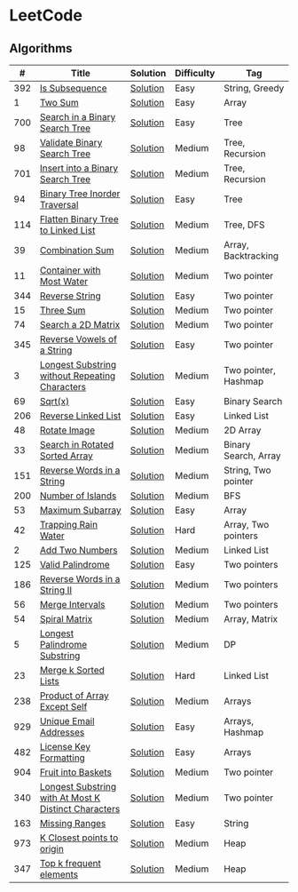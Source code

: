 # LeetCode

## Algorithms

| # | Title | Solution | Difficulty | Tag |
| --- | --- | --- | --- | --- |
| 392 | [Is Subsequence](https://leetcode.com/problems/is-subsequence/) | [Solution](https://github.com/Vigneshsab/LeetCode/blob/main/src/python/_392_.py) | Easy | String, Greedy |
| 1 | [Two Sum](https://leetcode.com/problems/two-sum/)| [Solution](https://github.com/Vigneshsab/LeetCode/blob/main/src/python/_1_.py) | Easy | Array |
| 700 | [Search in a Binary Search Tree](https://leetcode.com/problems/search-in-a-binary-search-tree/) | [Solution](https://github.com/Vigneshsab/LeetCode/blob/main/src/python/_700_.py) | Easy | Tree |
| 98 | [Validate Binary Search Tree](https://leetcode.com/problems/validate-binary-search-tree/) | [Solution](https://github.com/Vigneshsab/LeetCode/blob/main/src/python/_98_.py) | Medium | Tree, Recursion | 
| 701 | [Insert into a Binary Search Tree](https://leetcode.com/problems/insert-into-a-binary-search-tree/) | [Solution](https://github.com/Vigneshsab/LeetCode/blob/main/src/python/_701_.py) | Medium | Tree, Recursion |
| 94 | [Binary Tree Inorder Traversal](https://leetcode.com/problems/binary-tree-inorder-traversal/) | [Solution](https://github.com/Vigneshsab/LeetCode/blob/main/src/python/_94_.py) | Easy | Tree |
| 114 | [Flatten Binary Tree to Linked List](https://leetcode.com/problems/flatten-binary-tree-to-linked-list/) | [Solution](https://github.com/Vigneshsab/LeetCode/blob/main/src/python/_114_.py) | Medium | Tree, DFS |
| 39 | [Combination Sum](https://leetcode.com/problems/combination-sum/) | [Solution](https://github.com/Vigneshsab/LeetCode/blob/main/src/python/_39_.py) | Medium | Array, Backtracking |
| 11 | [Container with Most Water](https://leetcode.com/problems/container-with-most-water/) | [Solution](https://github.com/Vigneshsab/LeetCode/blob/main/src/python/_11_.py) | Medium | Two pointer |
| 344 | [Reverse String](https://leetcode.com/problems/reverse-string/) | [Solution](https://github.com/Vigneshsab/LeetCode/blob/main/src/python/_344_.py) | Easy | Two pointer |
| 15 | [Three Sum](https://leetcode.com/problems/3sum/) | [Solution](https://github.com/Vigneshsab/LeetCode/blob/main/src/python/_15_.py) | Medium | Two pointer |
| 74 | [Search a 2D Matrix](https://leetcode.com/problems/search-a-2d-matrix/) | [Solution](https://github.com/Vigneshsab/LeetCode/blob/main/src/python/_74_.py) | Medium | Two pointer |
| 345 | [Reverse Vowels of a String](https://leetcode.com/problems/reverse-vowels-of-a-string/) | [Solution](https://github.com/Vigneshsab/LeetCode/blob/main/src/python/_345_.py) | Easy | Two pointer|
| 3 | [Longest Substring without Repeating Characters](https://leetcode.com/problems/longest-substring-without-repeating-characters/) | [Solution](https://github.com/Vigneshsab/LeetCode/blob/main/src/python/_3_.py) | Medium | Two pointer, Hashmap |
| 69 | [Sqrt(x)](https://leetcode.com/problems/sqrtx/) | [Solution](https://github.com/Vigneshsab/LeetCode/blob/main/src/python/_69_.py) | Easy | Binary Search |
| 206 | [Reverse Linked List](https://leetcode.com/problems/reverse-linked-list/) | [Solution](https://github.com/Vigneshsab/LeetCode/blob/main/src/python/_206_.py) | Easy | Linked List |
| 48 | [Rotate Image](https://leetcode.com/problems/rotate-image/) | [Solution](https://github.com/Vigneshsab/LeetCode/blob/main/src/python/_48_.py) | Medium | 2D Array |
| 33 | [Search in Rotated Sorted Array](https://leetcode.com/problems/search-in-rotated-sorted-array/) | [Solution](https://github.com/Vigneshsab/LeetCode/blob/main/src/python/_33_.py) | Medium | Binary Search, Array |
| 151 | [Reverse Words in a String](https://leetcode.com/problems/reverse-words-in-a-string/) | [Solution](https://github.com/Vigneshsab/LeetCode/blob/main/src/python/_151_.py) | Medium | String, Two pointer|
| 200 | [Number of Islands](https://leetcode.com/problems/number-of-islands/) | [Solution](https://github.com/Vigneshsab/LeetCode/blob/main/src/python/_200_.py) | Medium | BFS |
| 53 | [Maximum Subarray](https://leetcode.com/problems/maximum-subarray/) | [Solution](https://github.com/Vigneshsab/LeetCode/blob/main/src/python/_53_.py) | Easy | Array |
| 42 | [Trapping Rain Water](https://leetcode.com/problems/trapping-rain-water/) | [Solution](https://github.com/Vigneshsab/LeetCode/blob/main/src/python/_42_.py) | Hard | Array, Two pointers |
| 2 | [Add Two Numbers](https://leetcode.com/problems/add-two-numbers/) | [Solution](https://github.com/Vigneshsab/LeetCode/blob/main/src/python/_2_.py) | Medium | Linked List |
| 125 | [Valid Palindrome](https://leetcode.com/problems/valid-palindrome/) | [Solution](https://github.com/Vigneshsab/LeetCode/blob/main/src/python/_125_.py) | Easy | Two pointers |
| 186 | [Reverse Words in a String II](https://leetcode.com/problems/reverse-words-in-a-string-ii/) | [Solution](https://github.com/Vigneshsab/LeetCode/blob/main/src/python/_186_.py) | Medium | Two pointers |
| 56 | [Merge Intervals](https://leetcode.com/problems/merge-intervals/) | [Solution](https://github.com/Vigneshsab/LeetCode/blob/main/src/python/_56_.py) | Medium | Two pointers| 
| 54 | [Spiral Matrix](https://leetcode.com/problems/spiral-matrix/) | [Solution](https://github.com/Vigneshsab/LeetCode/blob/main/src/python/_54_.py) | Medium | Array, Matrix |
| 5 | [Longest Palindrome Substring](https://leetcode.com/problems/longest-palindromic-substring/) | [Solution](https://github.com/Vigneshsab/LeetCode/blob/main/src/python/_5_.py) | Medium | DP |
| 23 | [Merge k Sorted Lists](https://leetcode.com/problems/merge-k-sorted-lists/) | [Solution](https://github.com/Vigneshsab/LeetCode/blob/main/src/python/_23_.py) | Hard | Linked List | 
| 238 | [Product of Array Except Self](https://leetcode.com/problems/product-of-array-except-self/) | [Solution](https://github.com/Vigneshsab/LeetCode/blob/main/src/python/_238_.py) | Medium | Arrays |
| 929 | [Unique Email Addresses](https://leetcode.com/problems/unique-email-addresses/) | [Solution](https://github.com/Vigneshsab/LeetCode/blob/main/src/python/_929_.py) | Easy | Arrays, Hashmap |
| 482 | [License Key Formatting](https://leetcode.com/problems/license-key-formatting/) | [Solution](https://github.com/Vigneshsab/LeetCode/blob/main/src/python/_482_.py) | Easy | Arrays |
| 904 | [Fruit into Baskets](https://leetcode.com/problems/fruit-into-baskets/) | [Solution](https://github.com/Vigneshsab/LeetCode/blob/main/src/python/_904_.py) | Medium | Two pointer |
| 340 | [Longest Substring with At Most K Distinct Characters](https://leetcode.com/problems/longest-substring-with-at-most-k-distinct-characters/) | [Solution](https://github.com/Vigneshsab/LeetCode/blob/main/src/python/_340_.py) | Medium | Two pointer |
| 163 | [Missing Ranges](https://leetcode.com/problems/missing-ranges/) | [Solution](https://github.com/Vigneshsab/LeetCode/blob/main/src/python/_163_.py) | Easy | String |
| 973 | [K Closest points to origin](https://leetcode.com/problems/k-closest-points-to-origin/) | [Solution](https://github.com/Vigneshsab/LeetCode/blob/main/src/python/_973_.py) | Medium | Heap |
| 347 | [Top k frequent elements](https://leetcode.com/problems/top-k-frequent-elements/) | [Solution](https://github.com/Vigneshsab/LeetCode/blob/main/src/python/_347_.py) | Medium | Heap |

